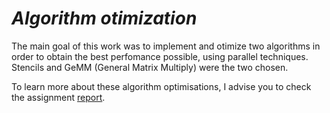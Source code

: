 # *Algorithm otimization*

The main goal of this work was to implement and otimize two algorithms in order to obtain the best perfomance possible, using parallel techniques. Stencils and GeMM (General Matrix Multiply) were the two chosen.

To learn more about these algorithm optimisations, I advise you to check the assignment [report](relatorio.pdf).
